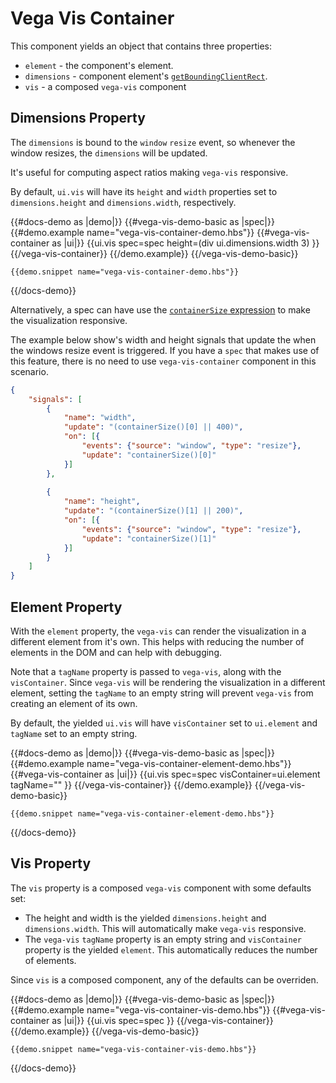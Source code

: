 # Vega Vis Container

This component yields an object that contains three properties:

* `element` - the component's element.
* `dimensions` - component element's [`getBoundingClientRect`](https://developer.mozilla.org/en-US/docs/Web/API/Element/getBoundingClientRect).
* `vis` - a composed `vega-vis` component 

## Dimensions Property

The `dimensions` is bound to the `window` `resize` event, so whenever the window resizes, the `dimensions` will be updated.

It's useful for computing aspect ratios making `vega-vis` responsive.

By default, `ui.vis` will have its `height` and `width` properties set to `dimensions.height` and `dimensions.width`, respectively. 

{{#docs-demo as |demo|}}
    {{#vega-vis-demo-basic as |spec|}}
        {{#demo.example name="vega-vis-container-demo.hbs"}}
            {{#vega-vis-container as |ui|}}
                {{ui.vis 
                    spec=spec
                    height=(div ui.dimensions.width 3)
                }}
            {{/vega-vis-container}}
        {{/demo.example}}
    {{/vega-vis-demo-basic}}
    
    {{demo.snippet name="vega-vis-container-demo.hbs"}}
{{/docs-demo}}

Alternatively, a spec can have use the [`containerSize` expression](https://vega.github.io/vega/docs/expressions/#containerSize) to make the visualization responsive.

The example below show's width and height signals that update the when the windows resize event is triggered. If you have a `spec` that makes use of this feature, there is no need to use `vega-vis-container` component in this scenario.

```json
{
    "signals": [
        {
            "name": "width",
            "update": "(containerSize()[0] || 400)",
            "on": [{
                "events": {"source": "window", "type": "resize"},
                "update": "containerSize()[0]"
            }]
        },
        
        {
            "name": "height",
            "update": "(containerSize()[1] || 200)",
            "on": [{
                "events": {"source": "window", "type": "resize"},
                "update": "containerSize()[1]"
            }]
        }
    ]
}
```

## Element Property

With the `element` property, the `vega-vis` can render the visualization in a different element from it's own. This helps with reducing the number of elements in the DOM and can help with debugging.

Note that a `tagName` property is passed to `vega-vis`, along with the `visContainer`. Since `vega-vis` will be rendering the visualization in a different element, setting the `tagName` to an empty string will prevent `vega-vis` from creating an element of its own.

By default, the yielded `ui.vis` will have `visContainer` set to `ui.element` and `tagName` set to an empty string. 

{{#docs-demo as |demo|}}
    {{#vega-vis-demo-basic as |spec|}}
        {{#demo.example name="vega-vis-container-element-demo.hbs"}}
            {{#vega-vis-container as |ui|}}
                {{ui.vis 
                    spec=spec
                    visContainer=ui.element
                    tagName=""
                }}
            {{/vega-vis-container}}
        {{/demo.example}}
    {{/vega-vis-demo-basic}}
    
    {{demo.snippet name="vega-vis-container-element-demo.hbs"}}
{{/docs-demo}}

## Vis Property

The `vis` property is a composed `vega-vis` component with some defaults set:

* The height and width is the yielded `dimensions.height` and `dimensions.width`. This will automatically make `vega-vis` responsive.
* The `vega-vis` `tagName` property is an empty string and  `visContainer` property is the yielded `element`. This automatically reduces the number of elements.

Since `vis` is a composed component, any of the defaults can be overriden.

{{#docs-demo as |demo|}}
    {{#vega-vis-demo-basic as |spec|}}
        {{#demo.example name="vega-vis-container-vis-demo.hbs"}}
            {{#vega-vis-container as |ui|}}
                {{ui.vis 
                    spec=spec
                }}
            {{/vega-vis-container}}
        {{/demo.example}}
    {{/vega-vis-demo-basic}}
    
    {{demo.snippet name="vega-vis-container-vis-demo.hbs"}}
{{/docs-demo}}
